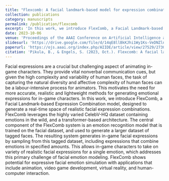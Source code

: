 ```yaml
---
title: "Flexcomb: A facial landmark-based model for expression combination generation."
collection: publications
category: manuscripts
permalink: /publication/flexcomb
excerpt: 'In this work, we introduce FlexComb, a Facial Landmark-based Expression Combination model, designed to generate a real-time space of realistic facial expression combinations.'
date: 2023-10-06
venue: 'Proceedings of the AAAI Conference on Artificial Intelligence and Interactive Digital Entertainment'
slidesurl: 'https://drive.google.com/file/d/14qE8llBkKJhi1Wy1Ks-VeDNZln9KFXfL/view?usp=sharing'
paperurl: 'https://ojs.aaai.org/index.php/AIIDE/article/view/27529/27302'
citation: 'Pikula, B., & Engels, S. (2023, Oct.). Flexcomb: A facial landmark-based model for expression combination generation. Proceedings of the AAAI Conference on Artificial Intelligence and Interactive Digital Entertainment, 19 (1), 337-342. Retrieved from https://ojs.aaai.org/index.php/AIIDE/article/view/27529 doi: 10.1609/aiide.v19i1.27529'
---
```


Facial expressions are a crucial but challenging aspect of animating in-game characters. They provide vital nonverbal communication cues, but given the high complexity and variability of human faces, the task of capturing the natural diversity and affective complexity of human faces can be a labour-intensive process for animators. This motivates the need for more accurate, realistic and lightweight methods for generating emotional expressions for in-game characters. In this work, we introduce FlexComb, a Facial Landmark-based Expression Combination model, designed to generate a real-time space of realistic facial expression combinations. FlexComb leverages the highly varied CelebV-HQ dataset containing emotions in the wild, and a transformer-based architecture. The central component of the FlexComb system is an emotion recognition model that is trained on the facial dataset, and used to generate a larger dataset of tagged faces. The resulting system generates in-game facial expressions by sampling from this tagged dataset, including expressions that combine emotions in specified amounts. This allows in-game characters to take on variety of realistic facial expressions for a single emotion, which addresses this primary challenge of facial emotion modeling. FlexComb shows potential for expressive facial emotion simulation with applications that include animation, video game development, virtual reality, and human-computer interaction.